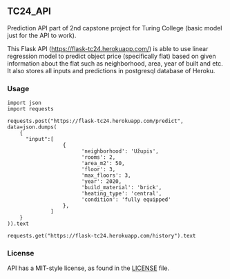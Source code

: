 ## TC24_API

Prediction API part of 2nd capstone project for Turing College (basic model just for the API to work). 

This Flask API (https://flask-tc24.herokuapp.com/) is able to use linear regression model to predict object price (specifically flat) based on given information about the flat such as neighborhood, area, year of built and etc. It also stores all inputs and predictions in postgresql database of Heroku.

### Usage

```
import json
import requests

requests.post("https://flask-tc24.herokuapp.com/predict", data=json.dumps(
    {
      "input":[
                  {
                        'neighborhood': 'Užupis', 
                        'rooms': 2, 
                        'area_m2': 50, 
                        'floor': 3, 
                        'max_floors': 3, 
                        'year': 2020, 
                        'build_material': 'brick', 
                        'heating_type': 'central', 
                        'condition': 'fully equipped'
                  }, 
              ]
    }
)).text

requests.get("https://flask-tc24.herokuapp.com/history").text
```

### License

API has a MIT-style license, as found in the [LICENSE](LICENSE) file.

